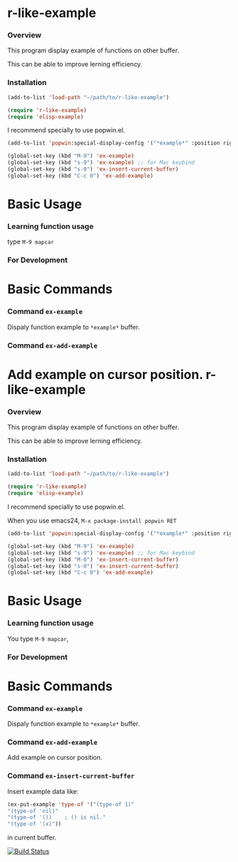 r-like-example
==============

### Overview

This program display example of functions on other buffer.

This can be able to improve lerning efficiency. 

### Installation

```lisp
(add-to-list 'load-path "~/path/to/r-like-example")

(require 'r-like-example)
(require 'elisp-example)
```

I recommend specially to use popwin.el. 

```lisp
(add-to-list 'popwin:special-display-config '("*example*" :position right :width 50 :dedicated t))
```

```lisp
(global-set-key (kbd "M-9") 'ex-example)
(global-set-key (kbd "s-9") 'ex-example) ;; for Mac keybind
(global-set-key (kbd "s-0") 'ex-insert-current-buffer)
(global-set-key (kbd "C-c 0") 'ex-add-example)
```

Basic Usage
===========

### Learning function usage

type `M-9 mapcar`

### For Development

Basic Commands
==============

### Command `ex-example`

Dispaly function example to `*example*` buffer.

### Command `ex-add-example`

Add example on cursor position. 
r-like-example
==============

### Overview

This program display example of functions on other buffer.

This can be able to improve lerning efficiency. 

### Installation

```lisp
(add-to-list 'load-path "~/path/to/r-like-example")

(require 'r-like-example)
(require 'elisp-example)
```

I recommend specially to use popwin.el. 

When you use emacs24, `M-x package-install popwin RET` 

```lisp
(add-to-list 'popwin:special-display-config '("*example*" :position right :width 45 :dedicated t))
```

```lisp
(global-set-key (kbd "M-9") 'ex-example)
(global-set-key (kbd "s-9") 'ex-example) ;; for Mac keybind
(global-set-key (kbd "M-0") 'ex-insert-current-buffer)
(global-set-key (kbd "s-0") 'ex-insert-current-buffer)
(global-set-key (kbd "C-c 0") 'ex-add-example)
```

Basic Usage
===========

### Learning function usage

You type `M-9 mapcar`,

### For Development



Basic Commands
==============

### Command `ex-example`

Dispaly function example to `*example*` buffer.

### Command `ex-add-example`

Add example on cursor position. 

### Command `ex-insert-current-buffer`

Insert example data like:

```lisp
(ex-put-example 'type-of '("(type-of 1)"
"(type-of 'nil)"
"(type-of '())    ; () is nil."
"(type-of '(x)"))
```

in current buffer.

[![Build Status](https://secure.travis-ci.org/ogin503/r-like-example.png)](http://travis-ci.org/ogin503/r-like-example)
